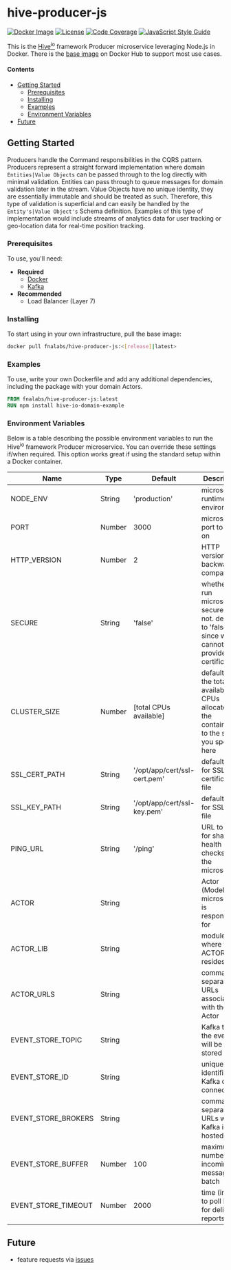 # hive-producer-js

[![Docker Image][docker-image]][docker-url]
[![License][license-image]][license-url]
[![Code Coverage][codecov-image]][codecov-url]
[![JavaScript Style Guide][style-image]][style-url]

This is the [Hive<sup>io</sup>](https://hiveframework.io) framework Producer microservice leveraging Node.js in Docker. There is the [base image](https://hub.docker.com/r/fnalabs/hive-producer-js/) on Docker Hub to support most use cases.

#### Contents

- [Getting Started](#getting-started)
    - [Prerequisites](#prerequisites)
    - [Installing](#installing)
    - [Examples](#examples)
    - [Environment Variables](#environment-variables)
- [Future](#future)

## Getting Started

Producers handle the Command responsibilities in the CQRS pattern. Producers represent a straight forward implementation where domain `Entities|Value Objects` can be passed through to the log directly with minimal validation. Entities can pass through to queue messages for domain validation later in the stream. Value Objects have no unique identity, they are essentially immutable and should be treated as such. Therefore, this type of validation is superficial and can easily be handled by the `Entity's|Value Object's` Schema definition. Examples of this type of implementation would include streams of analytics data for user tracking or geo-location data for real-time position tracking.

### Prerequisites

To use, you'll need:

- **Required**
    - [Docker](https://www.docker.com)
    - [Kafka](https://kafka.apache.org)
- **Recommended**
    - Load Balancer (Layer 7)

### Installing

To start using in your own infrastructure, pull the base image:

```sh
docker pull fnalabs/hive-producer-js:<[release]|latest>
```

### Examples

To use, write your own Dockerfile and add any additional dependencies, including the package with your domain Actors.

```dockerfile
FROM fnalabs/hive-producer-js:latest
RUN npm install hive-io-domain-example
```

### Environment Variables

Below is a table describing the possible environment variables to run the Hive<sup>io</sup> framework Producer microservice. You can override these settings if/when required. This option works great if using the standard setup within a Docker container.

Name                 | Type    | Default                       | Description
-------------------- | ------- | ----------------------------- | -------------------------------------------------------
NODE_ENV             | String  | 'production'                  | microservice runtime environment
PORT                 | Number  | 3000                          | microservice port to listen on
HTTP_VERSION         | Number  | 2                             | HTTP version for backward compatibility
SECURE               | String  | 'false'                       | whether to run microservice secure or not. defaults to 'false' since we cannot provide certifications
CLUSTER_SIZE         | Number  | [total CPUs available]        | defaults to the total available CPUs allocated to the container or to the size you specify here
SSL_CERT_PATH        | String  | '/opt/app/cert/ssl-cert.pem'  | default path for SSL certificate file
SSL_KEY_PATH         | String  | '/opt/app/cert/ssl-key.pem'   | default path for SSL key file
PING_URL             | String  | '/ping'                       | URL to use for shallow health checks for the microservice
ACTOR                | String  |                               | Actor (Model) the microservice is responsible for
ACTOR_LIB            | String  |                               | module where the ACTOR resides
ACTOR_URLS           | String  |                               | comma-separated URLs associated with the Actor
EVENT_STORE_TOPIC    | String  |                               | Kafka topic the events will be stored under
EVENT_STORE_ID       | String  |                               | unique identifier for Kafka client connection
EVENT_STORE_BROKERS  | String  |                               | comma separated URLs where Kafka is hosted
EVENT_STORE_BUFFER   | Number  | 100                           | maximum number of incoming messages to batch
EVENT_STORE_TIMEOUT  | Number  | 2000                          | time (in `ms`) to poll Kafka for delivery reports

## Future

- feature requests via [issues](https://github.com/fnalabs/hive-io/issues)

[docker-image]: https://images.microbadger.com/badges/version/fnalabs/hive-producer-js.svg
[docker-url]: https://hub.docker.com/r/fnalabs/hive-producer-js/

[license-image]: https://img.shields.io/badge/License-Apache%202.0-blue.svg
[license-url]: https://github.com/fnalabs/hive-io/blob/master/containers/hive-producer-js/LICENSE

[codecov-image]: https://circleci.com/github/fnalabs/hive-io.svg
[codecov-url]: https://codecov.io/gh/fnalabs/hive-io

[style-image]: https://img.shields.io/badge/code_style-standard-brightgreen.svg
[style-url]: https://standardjs.com
